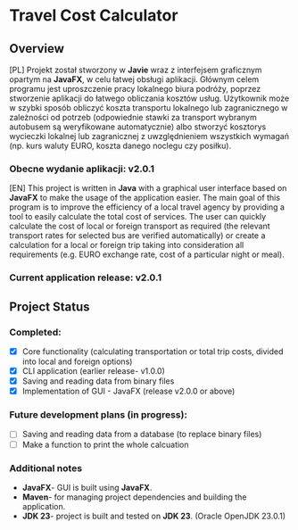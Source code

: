 # Travel Cost Calculator
## Overview
[PL]
Projekt został stworzony w **Javie** wraz z interfejsem graficznym opartym na **JavaFX**, w celu łatwej obsługi aplikacji. Głównym celem programu jest uproszczenie pracy lokalnego biura podróży, poprzez stworzenie aplikacji do łatwego obliczania kosztów usług. Użytkownik może w szybki sposób obliczyć koszta transportu lokalnego lub zagranicznego w zależności od potrzeb (odpowiednie stawki za transport wybranym autobusem są weryfikowane automatycznie) albo stworzyć kosztorys wycieczki lokalnej lub zagranicznej z uwzględnieniem wszystkich wymagań (np. kurs waluty EURO, koszta danego noclegu czy posiłku). 
### Obecne wydanie aplikacji: **v2.0.1**

[EN]
This project is written in **Java** with a graphical user interface based on **JavaFX** to make the usage of the application easier. The main goal of this program is to improve the efficiency of a local travel agency by providing a tool to easily calculate the total cost of services. The user can quickly calculate the cost of local or foreign transport as required (the relevant transport rates for selected bus are verified automatically) or create a calculation for a local or foreign trip taking into consideration all requirements (e.g. EURO exchange rate, cost of a particular night or meal). 
### Current application release: **v2.0.1**

## Project Status

### Completed:
- [x] Core functionality (calculating transportation or total trip costs, divided into local and foreign options)
- [x] CLI application (earlier release- v1.0.0)
- [x] Saving and reading data from binary files
- [x] Implementation of GUI - JavaFX (release v2.0.0 or above)

### Future development plans (in progress):
- [ ] Saving and reading data from a database (to replace binary files)
- [ ] Make a function to print the whole calcuation

### Additional notes
- **JavaFX**- GUI is built using **JavaFX**.
- **Maven**- for managing project dependencies and building the application.
- **JDK 23**- project is built and tested on **JDK 23**. (Oracle OpenJDK 23.0.1) 
